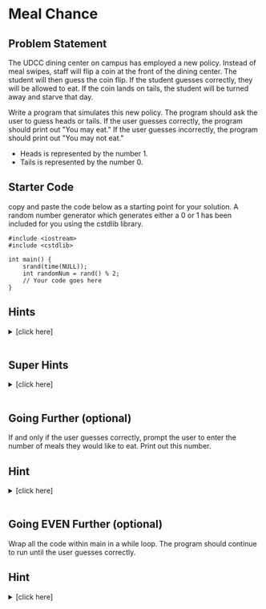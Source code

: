 # Meal Chance
## Problem Statement
The UDCC dining center on campus has employed a new policy. Instead of meal swipes, staff will flip a coin at the front of the dining center. The student will then guess the coin flip. If the student guesses correctly, they will be allowed to eat. If the coin lands on tails, the student will be turned away and starve that day. 

Write a program that simulates this new policy. The program should ask the user to guess heads or tails. If the user guesses correctly, the program should print out "You may eat." If the user guesses incorrectly, the program should print out "You may not eat."

- Heads is represented by the number 1.
- Tails is represented by the number 0.

## Starter Code
copy and paste the code below as a starting point for your solution. A random number generator which generates either a 0 or 1 has been included for you using the cstdlib library.
```{c++}
#include <iostream>
#include <cstdlib>

int main() {
    srand(time(NULL));
    int randomNum = rand() % 2;
    // Your code goes here
}
```

## Hints
<details>
<summary>[click here]</summary>

1. Use cin to get the user's guess (as an integer) and store it in a variable.
2. Use an if statement to check if the user's guess is equal to the random number.
3. If the user's guess is equal to the random number, print out "You may eat."
4. If the user's guess is not equal to the random number, print out "You may not eat."
</details>
<br>

## Super Hints
<details>
<summary>[click here]</summary>

1. Use cin to get the user's guess (as an integer) and store it in a variable.
```{c++}
int guess;
std::cout << "Enter your guess (0 for tails, 1 for heads): ";
std::cin >> guess;
```
2. Use an if-else statement to check if the user's guess is equal to the random number.
```{c++}
if (guess == randomNum) {
    // Your code goes here
} else {
    // Your code goes here
}
```
3. If the user's guess is equal to the random number, print out "You may eat." Otherwise, print out "You may not eat."
```{c++}
if (guess == randomNum) {
    std::cout << "You may eat." << std::endl;
} else {
    std::cout << "You may not eat." << std::endl;
}
```
</details>
<br>

## Going Further (optional)
If and only if the user guesses correctly, prompt the user to enter the number of meals they would like to eat. Print out this number.

## Hint
<details>
<summary>[click here]</summary>

1. Inside the if statement, use cin to get the number of meals the user would like to eat.
2. Print out the number of meals the user would like to eat.
</details>
<br>

## Going EVEN Further (optional)
Wrap all the code within main in a while loop. The program should continue to run until the user guesses correctly.

## Hint
<details>
<summary>[click here]</summary>

1. Wrap the contents of main in a while loop.
2. Outside of the while loop, declare a boolean variable to keep track of whether or not the user has guessed correctly.
3. Inside the while loop, set the boolean variable to true IF the user guesses correctly.

</details>
<br>